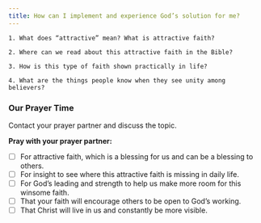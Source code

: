 ```yaml
---
title: How can I implement and experience God’s solution for me?
---
```


`1. What does “attractive” mean? What is attractive faith?`

`2. Where can we read about this attractive faith in the Bible?`

`3. How is this type of faith shown practically in life?`

`4. What are the things people know when they see unity among believers?`

### Our Prayer Time

Contact your prayer partner and discuss the topic.

**Pray with your prayer partner:**

- [ ] For attractive faith, which is a blessing for us and can be a blessing to others.
- [ ] For insight to see where this attractive faith is missing in daily life.
- [ ] For God’s leading and strength to help us make more room for this winsome faith.
- [ ] That your faith will encourage others to be open to God’s working.
- [ ] That Christ will live in us and constantly be more visible.